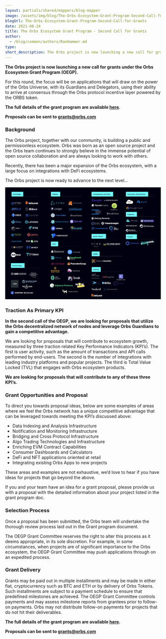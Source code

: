 ```yaml
---
layout: partials/shared/mappers/blog-mapper
image: /assets/img/blog/The-Orbs-Ecosystem-Grant-Program-Second-Call-for-Grants/bg.jpg
blogUrl: The-Orbs-Ecosystem-Grant-Program-Second-Call-for-Grants
date: 2021-08-24
title: The Orbs Ecosystem Grant Program - Second Call for Grants
author:
  - /blog/common/authors/RanHammer.md
type:
short_description: The Orbs project is now launching a new call for grants under the Orbs Ecosystem Grant Program (OEGP).
---
```


**The Orbs project is now launching a new call for grants under the Orbs Ecosystem Grant Program (OEGP).** 

For this round, the focus will be on applications that will draw on the power of the Orbs Universe, with its Guardians and Delegators, using their ability to arrive at consensus through the Orbs protocol incentive layer powered by the ORBS token.

**The full details of the grant program are available [here](https://www.orbs.com/white-papers/orbs-grant-grogram-second-call-for-grants/).**

**Proposals can be sent to [grants@orbs.com](grants@orbs.com)** 
				

### Background

The Orbs project, together with our community, is building a public and permissionless ecosystem. Orbs was born as an open source project and the Orbs team continues to strongly believe in the immense potential of open source collaboration and are always looking to work with others.

Recently, there has been a major expansion of the Orbs ecosystem, with a large focus on integrations with DeFi ecosystems. 

The Orbs project is now ready to advance to the next level...

![Ecosystem image](/assets/img/blog/The-Orbs-Ecosystem-Grant-Program-Second-Call-for-Grants/image1.png)


### Traction As Primary KPI

**In the second call of the OEGP, we are looking for proposals that utilize the Orbs decentralized network of nodes and leverage Orbs Guardians to gain a competitive advantage.**

We are looking for proposals that will contribute to ecosystem growth, measured by three traction related Key Performance Indicators (KPI’s). The first is user activity, such as the amount of transactions and API calls performed by end-users. The second is the number of integrations with leading industry platforms and popular projects. The third is Total Value Locked (TVL) that engages with Orbs ecosystem products. 

**We are looking for proposals that will contribute to any of these three KPI’s.**


### Grant Opportunities and Proposal 

To direct you towards proposal ideas, below are some examples of areas where we feel the Orbs network has a unique competitive advantage that can be leveraged towards meeting the KPI’s discussed above:

* Data Indexing and Analysis Infrastructure
* Notification and Monitoring Infrastructure
* Bridging and Cross Protocol Infrastructure
* Algo Trading Technologies and Infrastructure
* Enriching EVM Contract Capabilities
* Consumer Dashboards and Calculators
* DeFi and NFT applications oriented at retail
* Integrating existing Orbs Apps to new projects


These areas and examples are not exhaustive, we’d love to hear if you have ideas for projects that go beyond the above. 

If you and your team have an idea for a grant proposal, please provide us with a proposal with the detailed information about your project listed in the grant program doc. 


### Selection Process

Once a proposal has been submitted, the Orbs team will undertake the thorough review process laid out in the Grant program document.

The OEGP Grant Committee reserves the right to alter this process as it deems appropriate, in its sole discretion. For example, in some circumstances, when projects are of significant importance to the Orbs ecosystem, the OEGP Grant Committee may push applications through on an expedited process.

### Grant Delivery

Grants may be paid out in multiple installments and may be made in either fiat, cryptocurrency such as BTC and ETH or by delivery of Orbs Tokens. Such installments are subject to a payment schedule to ensure that predefined milestones are achieved. The OEGP Grant Committee controls payments and may assess milestone reports from grantees prior to follow-on payments. Orbs may not distribute follow-on payments for projects that do not hit their deliverables.

**The full details of the grant program are available [here](https://www.orbs.com/white-papers/orbs-grant-grogram-second-call-for-grants/).**

**Proposals can be sent to [grants@orbs.com](grants@orbs.com)** 

